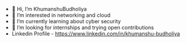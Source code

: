 - 👋 Hi, I’m KhumanshuBudholiya
- 👀 I’m interested in networking and cloud
- 🌱 I’m currently learning about cyber security 
- 💞️ I’m looking for internships and trying open contributions
- Linkedin Profile - https://www.linkedin.com/in/khumanshu-budholiya

<!---
KhumanshuBudholiya/KhumanshuBudholiya is a ✨ special ✨ repository because its `README.md` (this file) appears on your GitHub profile.
You can click the Preview link to take a look at your changes.
--->
